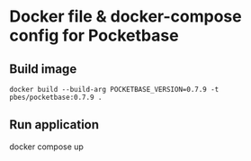 # Docker file & docker-compose config for Pocketbase

## Build image

`docker build --build-arg POCKETBASE_VERSION=0.7.9 -t pbes/pocketbase:0.7.9 .`

## Run application

docker compose up